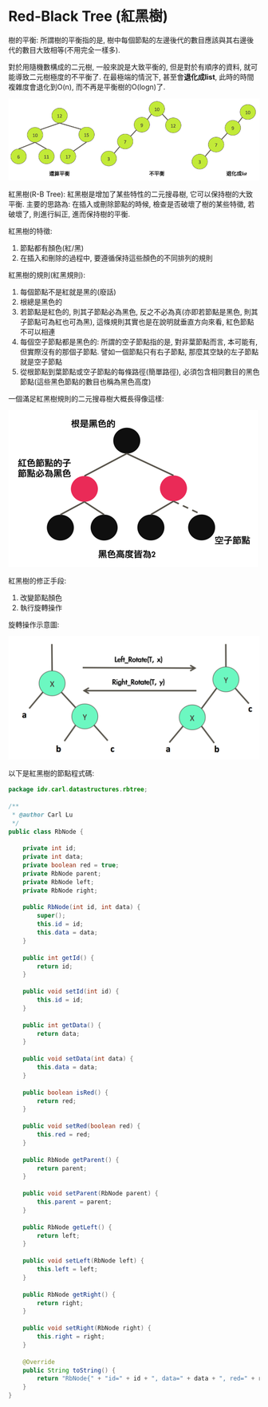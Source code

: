 # Red-Black Tree \(紅黑樹\)

樹的平衡: 所謂樹的平衡指的是, 樹中每個節點的左邊後代的數目應該與其右邊後代的數目大致相等\(不用完全一樣多\).

對於用隨機數構成的二元樹, 一般來說是大致平衡的, 但是對於有順序的資料, 就可能導致二元樹極度的不平衡了. 在最極端的情況下, 甚至會**退化成list**, 此時的時間複雜度會退化到O\(n\), 而不再是平衡樹的O\(logn\)了.

![](/assets/rbtree-1.png)

紅黑樹\(R-B Tree\): 紅黑樹是增加了某些特性的二元搜尋樹, 它可以保持樹的大致平衡. 主要的思路為: 在插入或刪除節點的時候, 檢查是否破壞了樹的某些特徵, 若破壞了, 則進行糾正, 進而保持樹的平衡.

紅黑樹的特徵:

1. 節點都有顏色\(紅/黑\)
2. 在插入和刪除的過程中, 要遵循保持這些顏色的不同排列的規則

紅黑樹的規則\(紅黑規則\):

1. 每個節點不是紅就是黑的\(廢話\)
2. 根總是黑色的
3. 若節點是紅色的, 則其子節點必為黑色, 反之不必為真\(亦即若節點是黑色, 則其子節點可為紅也可為黑\), 這條規則其實也是在說明就垂直方向來看, 紅色節點不可以相連
4. 每個空子節點都是黑色的: 所謂的空子節點指的是, 對非葉節點而言, 本可能有, 但實際沒有的那個子節點. 譬如一個節點只有右子節點, 那麼其空缺的左子節點就是空子節點
5. 從根節點到葉節點或空子節點的每條路徑\(簡單路徑\), 必須包含相同數目的黑色節點\(這些黑色節點的數目也稱為黑色高度\)

一個滿足紅黑樹規則的二元搜尋樹大概長得像這樣:

![](/assets/rbtree-2.png)

紅黑樹的修正手段:

1. 改變節點顏色
2. 執行旋轉操作

旋轉操作示意圖:

![](/assets/redblack_rotate.png)

以下是紅黑樹的節點程式碼:

```java
package idv.carl.datastructures.rbtree;

/**
 * @author Carl Lu
 */
public class RbNode {

    private int id;
    private int data;
    private boolean red = true;
    private RbNode parent;
    private RbNode left;
    private RbNode right;

    public RbNode(int id, int data) {
        super();
        this.id = id;
        this.data = data;
    }

    public int getId() {
        return id;
    }

    public void setId(int id) {
        this.id = id;
    }

    public int getData() {
        return data;
    }

    public void setData(int data) {
        this.data = data;
    }

    public boolean isRed() {
        return red;
    }

    public void setRed(boolean red) {
        this.red = red;
    }

    public RbNode getParent() {
        return parent;
    }

    public void setParent(RbNode parent) {
        this.parent = parent;
    }

    public RbNode getLeft() {
        return left;
    }

    public void setLeft(RbNode left) {
        this.left = left;
    }

    public RbNode getRight() {
        return right;
    }

    public void setRight(RbNode right) {
        this.right = right;
    }

    @Override
    public String toString() {
        return "RbNode{" + "id=" + id + ", data=" + data + ", red=" + red + '}';
    }
}
```



